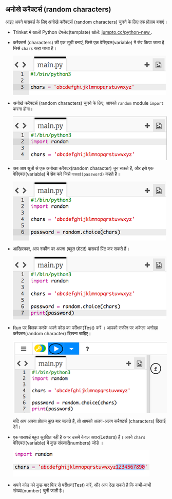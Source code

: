 ## अनोखे करैक्टर्स (random characters)

आइए अपने पासवर्ड के लिए अनोखे करैक्टर्स (random characters) चुनने के लिए एक प्रोग्राम बनाएं।



+ Trinket मे खाली Python टेंपलेट(template) खोलें: <a href="http://jumpto.cc/python-new" target="_blank"> jumpto.cc/python-new </a>.
+ करैक्टर्स (characters) की एक सूची बनाएं, जिसे एक वेरिएबल(variable) में सेव किया जाता है जिसे ` chars ` कहा जाता है।

    ![स्क्रीनशॉट(screenshot)](images/passwords-chars.png)

+ अनोखे करैक्टर्स (random characters) चुनने के लिए, आपको `random` module `import` करना होगा।

    ![स्क्रीनशॉट(screenshot)](images/passwords-import.png)

+ अब आप सूची से एक अनोखा करैक्टर(random character) चुन सकते हैं, और इसे एक वेरिएबल(variable) में सेव करे जिसे `पासवर्ड(password)` कहते है।

    ![स्क्रीनशॉट(screenshot)](images/passwords-choose.png)

+ आखिरकार, आप स्क्रीन पर अपना (बहुत छोटा!) पासवर्ड प्रिंट कर सकते हैं।

    ![स्क्रीनशॉट(screenshot)](images/passwords-print.png)

+ Run पर क्लिक करके अपने कोड का परीक्षण(Test) करें । आपको स्क्रीन पर अकेला अनोखा करैक्टर(random character) दिखना चाहिए।

    ![स्क्रीनशॉट(screenshot)](images/passwords-test-letters.png)

    यदि आप अपना प्रोग्राम कुछ बार चलाते हैं, तो आपको अलग-अलग करैक्टर्स (characters) दिखाई देगें।

+ एक पासवर्ड बहुत सुरक्षित नहीं है अगर उसमें केवल अक्षर(Letters) हैं। अपने `chars` वेरिएबल(variable) में कुछ संख्याएँ(numbers) जोडे ।

    ![स्क्रीनशॉट(screenshot)](images/passwords-numbers.png)

+ अपने कोड को कुछ बार फिर से परीक्षण(Test) करें, और आप देख सकते है कि कभी-कभी संख्या(number) चुनी जाती है।



